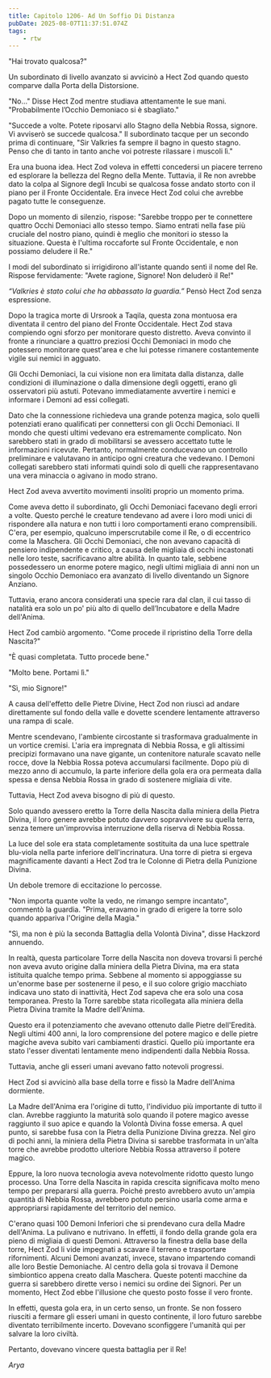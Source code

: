 ```yaml
---
title: Capitolo 1206- Ad Un Soffio Di Distanza
pubDate: 2025-08-07T11:37:51.074Z
tags:
    - rtw
---
```



"Hai trovato qualcosa?"


Un subordinato di livello avanzato si avvicinò a Hect Zod quando questo comparve dalla Porta della Distorsione.


"No…" Disse Hect Zod mentre studiava attentamente le sue mani. "Probabilmente l’Occhio Demoniaco si è sbagliato."


"Succede a volte. Potete riposarvi allo Stagno della Nebbia Rossa, signore. Vi avviserò se succede qualcosa." Il subordinato tacque per un secondo prima di continuare, "Sir Valkries fa sempre il bagno in questo stagno. Penso che di tanto in tanto anche voi potreste rilassare i muscoli lì."


Era una buona idea. Hect Zod voleva in effetti concedersi un piacere terreno ed esplorare la bellezza del Regno della Mente. Tuttavia, il Re non avrebbe dato la colpa al Signore degli Incubi se qualcosa fosse andato storto con il piano per il Fronte Occidentale. Era invece Hect Zod colui che avrebbe pagato tutte le conseguenze.


Dopo un momento di silenzio, rispose: "Sarebbe troppo per te connettere quattro Occhi Demoniaci allo stesso tempo. Siamo entrati nella fase più cruciale del nostro piano, quindi è meglio che monitori io stesso la situazione. Questa è l'ultima roccaforte sul Fronte Occidentale, e non possiamo deludere il Re."


I modi del subordinato si irrigidirono all'istante quando sentì il nome del Re. Rispose fervidamente: "Avete ragione, Signore! Non deluderò il Re!"


<em>“Valkries è stato colui che ha abbassato la guardia.”</em> Pensò Hect Zod senza espressione.


Dopo la tragica morte di Ursrook a Taqila, questa zona montuosa era diventata il centro del piano del Fronte Occidentale. Hect Zod stava compiendo ogni sforzo per monitorare questo distretto. Aveva convinto il fronte a rinunciare a quattro preziosi Occhi Demoniaci in modo che potessero monitorare quest'area e che lui potesse rimanere costantemente vigile sui nemici in agguato.


Gli Occhi Demoniaci, la cui visione non era limitata dalla distanza, dalle condizioni di illuminazione o dalla dimensione degli oggetti, erano gli osservatori più astuti. Potevano immediatamente avvertire i nemici e informare i Demoni ad essi collegati.


Dato che la connessione richiedeva una grande potenza magica, solo quelli potenziati erano qualificati per connettersi con gli Occhi Demoniaci. Il mondo che questi ultimi vedevano era estremamente complicato. Non sarebbero stati in grado di mobilitarsi se avessero accettato tutte le informazioni ricevute. Pertanto, normalmente conducevano un controllo preliminare e valutavano in anticipo ogni creatura che vedevano. I Demoni collegati sarebbero stati informati quindi solo di quelli che rappresentavano una vera minaccia o agivano in modo strano.


Hect Zod aveva avvertito movimenti insoliti proprio un momento prima.


Come aveva detto il subordinato, gli Occhi Demoniaci facevano degli errori a volte. Questo perché le creature tendevano ad avere i loro modi unici di rispondere alla natura e non tutti i loro comportamenti erano comprensibili. C'era, per esempio, qualcuno imperscrutabile come il Re, o di eccentrico come la Maschera. Gli Occhi Demoniaci, che non avevano capacità di pensiero indipendente e critico, a causa delle migliaia di occhi incastonati nelle loro teste, sacrificavano altre abilità. In quanto tale, sebbene possedessero un enorme potere magico, negli ultimi migliaia di anni non un singolo Occhio Demoniaco era avanzato di livello diventando un Signore Anziano.




Tuttavia, erano ancora considerati una specie rara dal clan, il cui tasso di natalità era solo un po' più alto di quello dell’Incubatore e della Madre dell'Anima.


Hect Zod cambiò argomento. "Come procede il ripristino della Torre della Nascita?"


"È quasi completata. Tutto procede bene."


"Molto bene. Portami lì."


"Sì, mio ​​Signore!"


A causa dell'effetto delle Pietre Divine, Hect Zod non riuscì ad andare direttamente sul fondo della valle e dovette scendere lentamente attraverso una rampa di scale.


Mentre scendevano, l'ambiente circostante si trasformava gradualmente in un vortice cremisi. L'aria era impregnata di Nebbia Rossa, e gli altissimi precipizi formavano una nave gigante, un contenitore naturale scavato nelle rocce, dove la Nebbia Rossa poteva accumularsi facilmente. Dopo più di mezzo anno di accumulo, la parte inferiore della gola era ora permeata dalla spessa e densa Nebbia Rossa in grado di sostenere migliaia di vite.


Tuttavia, Hect Zod aveva bisogno di più di questo.


Solo quando avessero eretto la Torre della Nascita dalla miniera della Pietra Divina, il loro genere avrebbe potuto davvero sopravvivere su quella terra, senza temere un'improvvisa interruzione della riserva di Nebbia Rossa.


La luce del sole era stata completamente sostituita da una luce spettrale blu-viola nella parte inferiore dell'incrinatura. Una torre di pietra si ergeva magnificamente davanti a Hect Zod tra le Colonne di Pietra della Punizione Divina.


Un debole tremore di eccitazione lo percosse.


"Non importa quante volte la vedo, ne rimango sempre incantato", commentò la guardia. "Prima, eravamo in grado di erigere la torre solo quando appariva l'Origine della Magia."


"Sì, ma non è più la seconda Battaglia della Volontà Divina", disse Hackzord annuendo.


In realtà, questa particolare Torre della Nascita non doveva trovarsi lì perché non aveva avuto origine dalla miniera della Pietra Divina, ma era stata istituita qualche tempo prima. Sebbene al momento si appoggiasse su un'enorme base per sostenerne il peso, e il suo colore grigio macchiato indicava uno stato di inattività, Hect Zod sapeva che era solo una cosa temporanea. Presto la Torre sarebbe stata ricollegata alla miniera della Pietra Divina tramite la Madre dell'Anima.


Questo era il potenziamento che avevano ottenuto dalle Pietre dell'Eredità. Negli ultimi 400 anni, la loro comprensione del potere magico e delle pietre magiche aveva subito vari cambiamenti drastici. Quello più importante era stato l'esser diventati lentamente meno indipendenti dalla Nebbia Rossa.


Tuttavia, anche gli esseri umani avevano fatto notevoli progressi.


Hect Zod si avvicinò alla base della torre e fissò la Madre dell'Anima dormiente.


La Madre dell'Anima era l'origine di tutto, l'individuo più importante di tutto il clan. Avrebbe raggiunto la maturità solo quando il potere magico avesse raggiunto il suo apice e quando la Volontà Divina fosse emersa. A quel punto, si sarebbe fusa con la Pietra della Punizione Divina grezza. Nel giro di pochi anni, la miniera della Pietra Divina si sarebbe trasformata in un'alta torre che avrebbe prodotto ulteriore Nebbia Rossa attraverso il potere magico.


Eppure, la loro nuova tecnologia aveva notevolmente ridotto questo lungo processo. Una Torre della Nascita in rapida crescita significava molto meno tempo per prepararsi alla guerra. Poiché presto avrebbero avuto un'ampia quantità di Nebbia Rossa, avrebbero potuto persino usarla come arma e appropriarsi rapidamente del territorio del nemico.


C'erano quasi 100 Demoni Inferiori che si prendevano cura della Madre dell'Anima. La pulivano e nutrivano. In effetti, il fondo della grande gola era pieno di migliaia di questi Demoni. Attraverso la finestra della base della torre, Hect Zod li vide impegnati a scavare il terreno e trasportare rifornimenti. Alcuni Demoni avanzati, invece, stavano impartendo comandi alle loro Bestie Demoniache. Al centro della gola si trovava il Demone simbiontico appena creato dalla Maschera. Queste potenti macchine da guerra si sarebbero dirette verso i nemici su ordine dei Signori. Per un momento, Hect Zod ebbe l'illusione che questo posto fosse il vero fronte.


In effetti, questa gola era, in un certo senso, un fronte. Se non fossero riusciti a fermare gli esseri umani in questo continente, il loro futuro sarebbe diventato terribilmente incerto. Dovevano sconfiggere l'umanità qui per salvare la loro civiltà.


Pertanto, dovevano vincere questa battaglia per il Re!






<em>Arya</em>
                                


                                



